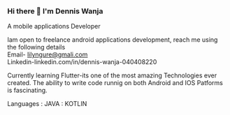 ### Hi there 👋 I'm Dennis Wanja <br>
A mobile applications Developer<br>

Iam open to freelance android applications development, reach me   using the following details<br>
Email- lilyngure@gmali.com<br>
Linkedin-linkedin.com/in/dennis-wanja-040408220  

Currently learning Flutter-its one  of the most amazing Technologies ever created. The ability to write code runnig on both Android and IOS Patforms is fascinating.<br>

Languages  : JAVA        : KOTLIN





<!--
**Lilytreasure/Lilytreasure** is a ✨ _special_ ✨ repository because its `README.md` (this file) appears on your GitHub profile.

Here are some ideas to get you started:

- 🔭 I’m currently working on ...
- 🌱 I’m currently learning ...
- 👯 I’m looking to collaborate on ...
- 🤔 I’m looking for help with ...
- 💬 Ask me about ...
- 📫 How to reach me: ...
- 😄 Pronouns: ...
- ⚡ Fun fact: ...
-->
